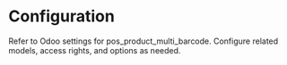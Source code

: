 # Configuration

Refer to Odoo settings for pos_product_multi_barcode. Configure related models, access rights, and options as needed.
